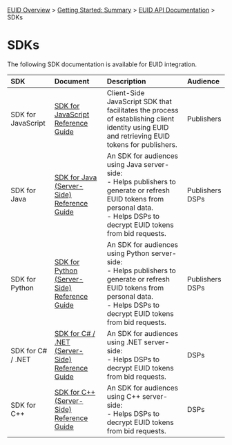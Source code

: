 [EUID Overview](../../../README.md) > [Getting Started: Summary](../getting-started/gs-summary.md) > [EUID API Documentation](../summary-doc-v2.md) > SDKs

# SDKs

The following SDK documentation is available for EUID integration. 

| SDK | Document | Description | Audience
| :--- | :--- | :--- | :--- |
| SDK for JavaScript | [SDK for JavaScript Reference Guide](client-side-identity.md) | Client-Side JavaScript SDK that facilitates the process of establishing client identity using EUID and retrieving EUID tokens for publishers. | Publishers |
| SDK for Java | [SDK for Java (Server-Side) Reference Guide](sdk-ref-java.md) | An SDK for audiences using Java server-side:<br/>- Helps publishers to generate or refresh EUID tokens from personal data.<br/>- Helps DSPs to decrypt EUID tokens from bid requests. | Publishers<br/>DSPs |
| SDK for Python | [SDK for Python (Server-Side) Reference Guide](sdk-ref-python.md) | An SDK for audiences using Python server-side:<br/>- Helps publishers to generate or refresh EUID tokens from personal data.<br/>- Helps DSPs to decrypt EUID tokens from bid requests. | Publishers<br/>DSPs |
| SDK for C# / .NET | [SDK for C# / .NET (Server-Side) Reference Guide](sdk-ref-csharp-dotnet.md) | An SDK for audiences using .NET server-side:<br/>- Helps DSPs to decrypt EUID tokens from bid requests. | DSPs |
 |SDK for C++ | [SDK for C++ (Server-Side) Reference Guide](sdk-ref-cplusplus.md) | An SDK for audiences using C++ server-side:<br/>- Helps DSPs to decrypt EUID tokens from bid requests. | DSPs |
